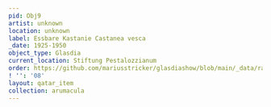 ```yaml
---
pid: Obj9
artist: unknown
location: unknown
label: Essbare Kastanie Castanea vesca
_date: 1925-1950
object_type: Glasdia
current_location: Stiftung Pestalozzianum
order: https://github.com/mariusstricker/glasdiashow/blob/main/_data/raw_images/glasdia/obj9.jpg
! '': '08'
layout: qatar_item
collection: arumacula
---
```

